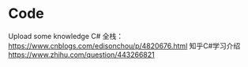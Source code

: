# Code
Upload some knowledge
C# 全栈：
https://www.cnblogs.com/edisonchou/p/4820676.html
知乎C#学习介绍
https://www.zhihu.com/question/443266821
